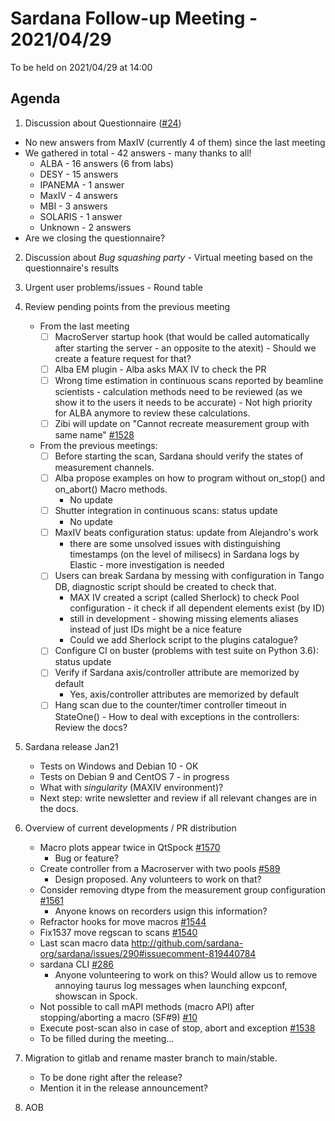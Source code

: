 # Sardana Follow-up Meeting - 2021/04/29

To be held on 2021/04/29 at 14:00

## Agenda

1. Discussion about Questionnaire ([#24](https://github.com/sardana-org/sardana-followup/issues/24))
  - No new answers from MaxIV (currently 4 of them) since the last meeting
  - We gathered in total - 42 answers - many thanks to all!
    - ALBA - 16 answers (6 from labs)
    - DESY - 15 answers
    - IPANEMA - 1 answer
    - MaxIV - 4 answers
    - MBI - 3 answers
    - SOLARIS - 1 answer
    - Unknown - 2 answers
  - Are we closing the questionnaire?
2. Discussion about _Bug squashing party_ - Virtual meeting based on the questionnaire's results
3. Urgent user problems/issues - Round table
4. Review pending points from the previous meeting
    - From the last meeting
        - [ ] MacroServer startup hook (that would be called automatically after starting the server - an opposite to the atexit)
              - Should we create a feature request for that?
        - [ ] Alba EM plugin - Alba asks MAX IV to check the PR
        - [ ] Wrong time estimation in continuous scans reported by beamline scientists - calculation methods need to be reviewed (as we show it to the users
        it needs to be accurate) 
              - Not high priority for ALBA anymore to review these calculations.
        - [ ] Zibi will update on "Cannot recreate measurement group with same name" [#1528](https://github.com/sardana-org/sardana/issues/1528)         
     - From the previous meetings:
        - [ ] Before starting the scan, Sardana should verify the states of measurement channels.
        - [ ] Alba propose examples on how to program without on_stop() and on_abort() Macro methods.
            - No update
        - [ ] Shutter integration in continuous scans: status update
            - No update
        - [ ] MaxIV beats configuration status: update from Alejandro's work
            - there are some unsolved issues with distinguishing timestamps (on the level of milisecs) in Sardana logs by Elastic - more investigation is needed
        - [ ] Users can break Sardana by messing with configuration in Tango DB, diagnostic script should be created to check that.
            - MAX IV created a script (called Sherlock) to check Pool configuration - it check if all dependent elements exist (by ID)
            - still in development - showing missing elements aliases instead of just IDs might be a nice feature
            - Could we add Sherlock script to the plugins catalogue?
        - [ ] Configure CI on buster (problems with test suite on Python 3.6): status update
        - [ ] Verify if Sardana axis/controller attribute are memorized by default
            - Yes, axis/controller attributes are memorized by default
        - [ ] Hang scan due to the counter/timer controller timeout in StateOne() - How to deal with exceptions in the controllers: Review the docs?
    
5. Sardana release Jan21
   - Tests on Windows and Debian 10 - OK
   - Tests on Debian 9 and CentOS 7 - in progress
   - What with _singularity_ (MAXIV environment)?
   - Next step: write newsletter and review if all relevant changes are in the docs.  
    
6. Overview of current developments / PR distribution
    - Macro plots appear twice in QtSpock [#1570](https://github.com/sardana-org/sardana/issues/1570)
      - Bug or feature?
    - Create controller from a Macroserver with two pools [#589](https://github.com/sardana-org/sardana/issues/589)
      - Design proposed. Any volunteers to work on that?
    - Consider removing dtype from the measurement group configuration [#1561](https://github.com/sardana-org/sardana/issues/1561)
      - Anyone knows on recorders usign this information?
    - Refractor hooks for move macros [#1544](https://github.com/sardana-org/sardana/pull/1544)
    - Fix1537 move regscan to scans [#1540](https://github.com/sardana-org/sardana/pull/1540)
    - Last scan macro data http://github.com/sardana-org/sardana/issues/290#issuecomment-819440784
    - sardana CLI [#286](https://github.com/sardana-org/sardana/issues/286)
      - Anyone volunteering to work on this? Would allow us to remove annoying taurus log messages when launching expconf, showscan in Spock.
    - Not possible to call mAPI methods (macro API) after stopping/aborting a macro (SF#9) [#10](https://github.com/sardana-org/sardana/issues/10)
    - Execute post-scan also in case of stop, abort and exception [#1538](https://github.com/sardana-org/sardana/pull/1538)
    - To be filled during the meeting...
    
7. Migration to gitlab and rename master branch to main/stable.
   - To be done right after the release?
   - Mention it in the release announcement? 
    
8. AOB
